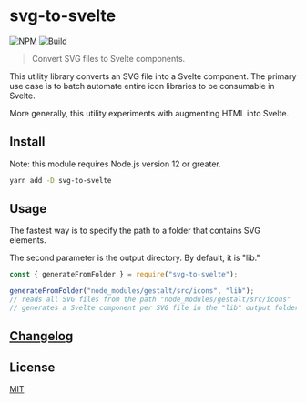 # svg-to-svelte

[![NPM][npm]][npm-url]
[![Build][build]][build-badge]

> Convert SVG files to Svelte components.

This utility library converts an SVG file into a Svelte component. The primary use case is to batch automate entire icon libraries to be consumable in Svelte.

More generally, this utility experiments with augmenting HTML into Svelte.

## Install

Note: this module requires Node.js version 12 or greater.

```bash
yarn add -D svg-to-svelte
```

## Usage

The fastest way is to specify the path to a folder that contains SVG elements.

The second parameter is the output directory. By default, it is "lib."

```js
const { generateFromFolder } = require("svg-to-svelte");

generateFromFolder("node_modules/gestalt/src/icons", "lib");
// reads all SVG files from the path "node_modules/gestalt/src/icons"
// generates a Svelte component per SVG file in the "lib" output folder
```

## [Changelog](CHANGELOG.md)

## License

[MIT](LICENSE)

[npm]: https://img.shields.io/npm/v/svg-to-svelte.svg?color=blue
[npm-url]: https://npmjs.com/package/svg-to-svelte
[build]: https://travis-ci.com/metonym/svg-to-svelte.svg?branch=master
[build-badge]: https://travis-ci.com/metonym/svg-to-svelte
